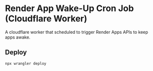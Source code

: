 # Render App Wake-Up Cron Job (Cloudflare Worker)

A cloudflare worker that scheduled to trigger Render Apps APIs to keep apps awake.


## Deploy

```sh
npx wrangler deploy
```